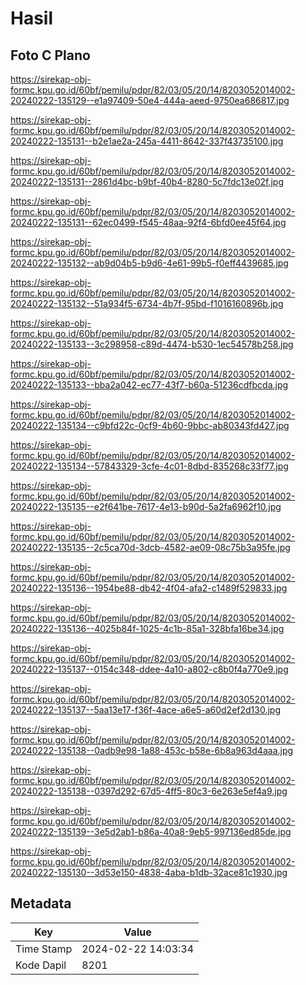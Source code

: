 # Hasil

## Foto C Plano

https://sirekap-obj-formc.kpu.go.id/60bf/pemilu/pdpr/82/03/05/20/14/8203052014002-20240222-135129--e1a97409-50e4-444a-aeed-9750ea686817.jpg

https://sirekap-obj-formc.kpu.go.id/60bf/pemilu/pdpr/82/03/05/20/14/8203052014002-20240222-135131--b2e1ae2a-245a-4411-8642-337f43735100.jpg

https://sirekap-obj-formc.kpu.go.id/60bf/pemilu/pdpr/82/03/05/20/14/8203052014002-20240222-135131--2861d4bc-b9bf-40b4-8280-5c7fdc13e02f.jpg

https://sirekap-obj-formc.kpu.go.id/60bf/pemilu/pdpr/82/03/05/20/14/8203052014002-20240222-135131--62ec0499-f545-48aa-92f4-6bfd0ee45f64.jpg

https://sirekap-obj-formc.kpu.go.id/60bf/pemilu/pdpr/82/03/05/20/14/8203052014002-20240222-135132--ab9d04b5-b9d6-4e61-99b5-f0eff4439685.jpg

https://sirekap-obj-formc.kpu.go.id/60bf/pemilu/pdpr/82/03/05/20/14/8203052014002-20240222-135132--51a934f5-6734-4b7f-95bd-f1016160896b.jpg

https://sirekap-obj-formc.kpu.go.id/60bf/pemilu/pdpr/82/03/05/20/14/8203052014002-20240222-135133--3c298958-c89d-4474-b530-1ec54578b258.jpg

https://sirekap-obj-formc.kpu.go.id/60bf/pemilu/pdpr/82/03/05/20/14/8203052014002-20240222-135133--bba2a042-ec77-43f7-b60a-51236cdfbcda.jpg

https://sirekap-obj-formc.kpu.go.id/60bf/pemilu/pdpr/82/03/05/20/14/8203052014002-20240222-135134--c9bfd22c-0cf9-4b60-9bbc-ab80343fd427.jpg

https://sirekap-obj-formc.kpu.go.id/60bf/pemilu/pdpr/82/03/05/20/14/8203052014002-20240222-135134--57843329-3cfe-4c01-8dbd-835268c33f77.jpg

https://sirekap-obj-formc.kpu.go.id/60bf/pemilu/pdpr/82/03/05/20/14/8203052014002-20240222-135135--e2f641be-7617-4e13-b90d-5a2fa6962f10.jpg

https://sirekap-obj-formc.kpu.go.id/60bf/pemilu/pdpr/82/03/05/20/14/8203052014002-20240222-135135--2c5ca70d-3dcb-4582-ae09-08c75b3a95fe.jpg

https://sirekap-obj-formc.kpu.go.id/60bf/pemilu/pdpr/82/03/05/20/14/8203052014002-20240222-135136--1954be88-db42-4f04-afa2-c1489f529833.jpg

https://sirekap-obj-formc.kpu.go.id/60bf/pemilu/pdpr/82/03/05/20/14/8203052014002-20240222-135136--4025b84f-1025-4c1b-85a1-328bfa16be34.jpg

https://sirekap-obj-formc.kpu.go.id/60bf/pemilu/pdpr/82/03/05/20/14/8203052014002-20240222-135137--0154c348-ddee-4a10-a802-c8b0f4a770e9.jpg

https://sirekap-obj-formc.kpu.go.id/60bf/pemilu/pdpr/82/03/05/20/14/8203052014002-20240222-135137--5aa13e17-f36f-4ace-a6e5-a60d2ef2d130.jpg

https://sirekap-obj-formc.kpu.go.id/60bf/pemilu/pdpr/82/03/05/20/14/8203052014002-20240222-135138--0adb9e98-1a88-453c-b58e-6b8a963d4aaa.jpg

https://sirekap-obj-formc.kpu.go.id/60bf/pemilu/pdpr/82/03/05/20/14/8203052014002-20240222-135138--0397d292-67d5-4ff5-80c3-6e263e5ef4a9.jpg

https://sirekap-obj-formc.kpu.go.id/60bf/pemilu/pdpr/82/03/05/20/14/8203052014002-20240222-135139--3e5d2ab1-b86a-40a8-9eb5-997136ed85de.jpg

https://sirekap-obj-formc.kpu.go.id/60bf/pemilu/pdpr/82/03/05/20/14/8203052014002-20240222-135130--3d53e150-4838-4aba-b1db-32ace81c1930.jpg


## Metadata

| Key        | Value               |
| ---------- | ------------------- |
| Time Stamp | 2024-02-22 14:03:34 |
| Kode Dapil | 8201                |



